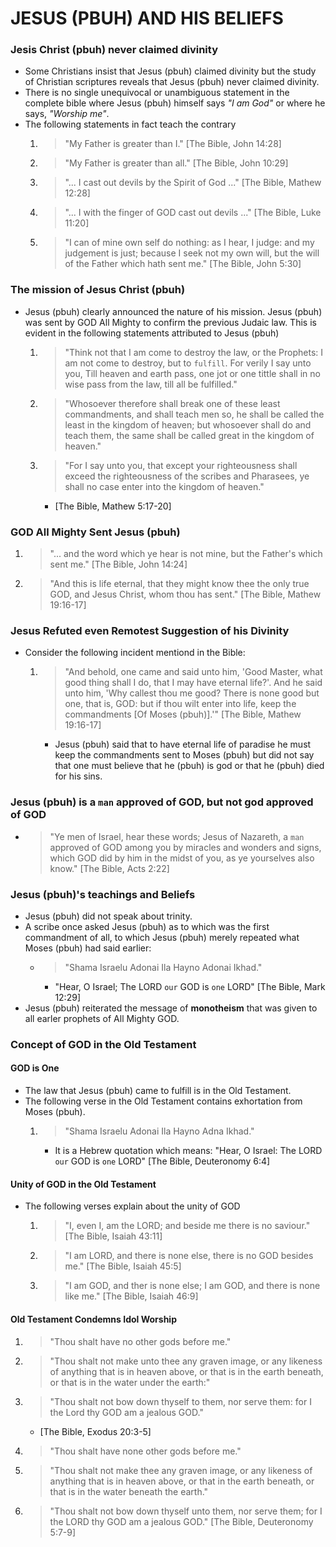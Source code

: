 # JESUS (PBUH) AND HIS BELIEFS
### Jesis Christ (pbuh) never claimed divinity
* Some Christians insist that Jesus (pbuh) claimed divinity but the study of Christian scriptures reveals that Jesus (pbuh) never claimed divinity.
* There is no single unequivocal or unambiguous statement in the complete bible where Jesus (pbuh) himself says *"I am God"* or where he says, *"Worship me"*.
* The following statements in fact teach the contrary
	1. > "My Father is greater than I." [The Bible, John 14:28]
	2. > "My Father is greater than all." [The Bible, John 10:29]
	3. > "... I cast out devils by the Spirit of God ..." [The Bible, Mathew 12:28]
	4. > "... I with the finger of GOD cast out devils ..." [The Bible, Luke 11:20]
	5. > "I can of mine own self do nothing: as I hear, I judge: and my judgement is just; because I seek not my own will, but the will of the Father which hath sent me." [The Bible, John 5:30]

### The mission of Jesus Christ (pbuh)
* Jesus (pbuh) clearly announced the nature of his mission. Jesus (pbuh) was sent by GOD All Mighty to confirm the previous Judaic law. This is evident in the following statements attributed to Jesus (pbuh)
	1. > "Think not that I am come to destroy the law, or the Prophets: I am not come to destroy, but to `fulfill`. For verily I say unto you, Till heaven and earth pass, one jot or one tittle shall in no wise pass from the law, till all be fulfilled."
	2. > "Whosoever therefore shall break one of these least commandments, and shall teach men so, he shall be called the least in the kingdom of heaven; but whosoever shall do and teach them, the same shall be called great in the kingdom of heaven."
	3. > "For I say unto you, that except your righteousness shall exceed the righteousness of the scribes and Pharasees, ye shall no case enter into the kingdom of heaven." 
	
		* [The Bible, Mathew 5:17-20]

### GOD All Mighty Sent Jesus (pbuh)
1. > "... and the word which ye hear is not mine, but the Father's which sent me." [The Bible, John 14:24]
2. > "And this is life eternal, that they might know thee the only true GOD, and Jesus Christ, whom thou has sent." [The Bible, Mathew 19:16-17]

### Jesus Refuted even Remotest Suggestion of his Divinity
* Consider the following incident mentiond in the Bible:
	1. > "And behold, one came and said unto him, 'Good Master, what good thing shall I do, that I may have eternal life?'. And he said unto him, 'Why callest thou me good? There is none good but one, that is, GOD: but if thou wilt enter into life, keep the commandments [Of Moses (pbuh)].'" [The Bible, Mathew 19:16-17]
		
		* Jesus (pbuh) said that to have eternal life of paradise he must keep the commandments sent to Moses (pbuh) but did not say that one must believe that he (pbuh) is god or that he (pbuh) died for his sins.
		
### Jesus (pbuh) is a **`man`** approved of GOD, but not god approved of GOD
* > "Ye men of Israel, hear these words; Jesus of Nazareth, a `man` approved of GOD among you by miracles and wonders and signs, which GOD did by him in the midst of you, as ye yourselves also know." [The Bible, Acts 2:22]

### Jesus (pbuh)'s teachings and Beliefs
* Jesus (pbuh) did not speak about trinity.
* A scribe once asked Jesus (pbuh) as to which was the first commandment of all, to which Jesus (pbuh) merely repeated what Moses (pbuh) had said earlier:
	* > "Shama Israelu Adonai Ila Hayno Adonai Ikhad."
	
		* "Hear, O Israel; The LORD `our` GOD is `one` LORD" [The Bible, Mark 12:29]
* Jesus (pbuh) reiterated the message of **monotheism** that was given to all  earler prophets of All Mighty GOD.

### Concept of GOD in the Old Testament
#### GOD is One
* The law that Jesus (pbuh) came to fulfill is in the Old Testament. 
* The following verse in the Old Testament contains exhortation from Moses (pbuh).
	1. > "Shama Israelu Adonai Ila Hayno Adna Ikhad."
		
		* It is a Hebrew quotation which means: "Hear, O Israel: The LORD `our` GOD is `one` LORD" [The Bible, Deuteronomy 6:4]
		
#### Unity of GOD in the Old Testament
* The following verses explain about the unity of GOD
	1. > "I, even I, am the LORD; and beside me there is no saviour." [The Bible, Isaiah 43:11]
	2. > "I am LORD, and there is none else, there is no GOD besides me." [The Bible, Isaiah 45:5]
	3. > "I am GOD, and ther is none else; I am GOD, and there is none like me." [The Bible, Isaiah 46:9]
	
#### Old Testament Condemns Idol Worship
1. > "Thou shalt have no other gods before me."
2. > "Thou shalt not make unto thee any graven image, or any likeness of anything that is in heaven above, or that is in the earth beneath, or that is in the water under the earth:"
3. > "Thou shalt not bow down thyself to them, nor serve them: for I the Lord thy GOD am a jealous GOD."
	
	* [The Bible, Exodus 20:3-5]
	
4. > "Thou shalt have none other gods before me."
5. > "Thou shalt not make thee any graven image, or any likeness of anything that is in heaven above, or that in the earth beneath, or that is in the water beneath the earth."
6. > "Thou shalt not bow down thyself unto them, nor serve them; for I the LORD thy GOD am a jealous GOD." [The Bible, Deuteronomy 5:7-9] 
	



